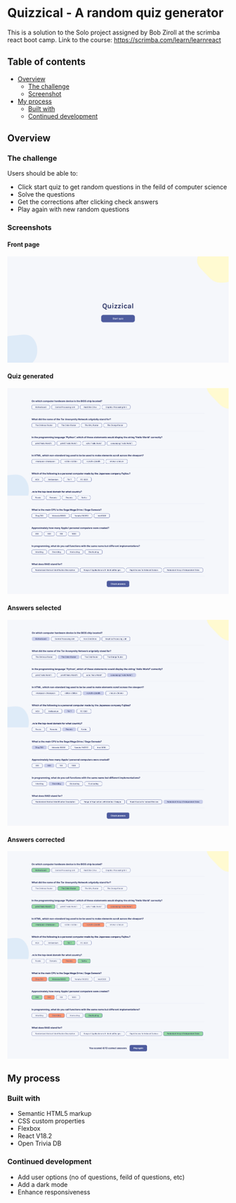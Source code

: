 # Quizzical - A random quiz generator

This is a solution to the Solo project assigned by Bob Ziroll at the scrimba react boot camp.
Link to the course: https://scrimba.com/learn/learnreact

## Table of contents

- [Overview](#overview)
  - [The challenge](#the-challenge)
  - [Screenshot](#screenshot)
- [My process](#my-process)
  - [Built with](#built-with)
  - [Continued development](#continued-development)

## Overview

### The challenge

Users should be able to:

- Click start quiz to get random questions in the feild of computer science
- Solve the questions
- Get the corrections after clicking check answers
- Play again with new random questions

### Screenshots

#### Front page
![](./frontPage.png)

#### Quiz generated
![](./quizPage.png)

#### Answers selected
![](./answersSelected.png)

#### Answers corrected
![](./answersCorrected.png)

## My process

### Built with

- Semantic HTML5 markup
- CSS custom properties
- Flexbox
- React V18.2
- Open Trivia DB

### Continued development
- Add user options (no of questions, feild of questions, etc)
- Add a dark mode
- Enhance responsiveness

